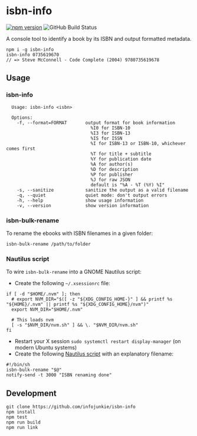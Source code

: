 # isbn-info

[![npm version](https://badge.fury.io/js/isbn-info.svg)](https://badge.fury.io/js/isbn-info)
![GitHub Build Status](https://github.com/infojunkie/isbn-info/workflows/Test/badge.svg)

A console tool to identify a book by its ISBN and output formatted metadata.

```
npm i -g isbn-info
isbn-info 0735619670
// => Steve McConnell - Code Complete (2004) 9780735619678
```

## Usage

### isbn-info
```
  Usage: isbn-info <isbn>

  Options:
    -f, --format=FORMAT       output format for book information
                                %I0 for ISBN-10
                                %I3 for ISBN-13
                                %IS for ISSN
                                %I for ISBN-13 or ISBN-10, whichever comes first
                                %T for title + subtitle
                                %Y for publication date
                                %A for author(s)
                                %D for description
                                %P for publisher
                                %J for raw JSON
                                default is "%A - %T (%Y) %I"
    -s, --sanitize            sanitize the output as a valid filename
    -q, --quiet               quiet mode: don't output errors
    -h, --help                show usage information
    -v, --version             show version information
```

### isbn-bulk-rename
To rename the ebooks with ISBN filenames in a given folder:
```
isbn-bulk-rename /path/to/folder
```

### Nautilus script
To wire `isbn-bulk-rename` into a GNOME Nautilus script:
- Create the following `~/.xsessionrc` file:
```
if [ -d "$HOME/.nvm" ]; then
  # export NVM_DIR="$([ -z "${XDG_CONFIG_HOME-}" ] && printf %s "${HOME}/.nvm" || printf %s "${XDG_CONFIG_HOME}/nvm")"
  export NVM_DIR="$HOME/.nvm"

  # This loads nvm
  [ -s "$NVM_DIR/nvm.sh" ] && \. "$NVM_DIR/nvm.sh"
fi
```
- Restart your X session `sudo systemctl restart display-manager` (on modern Ubuntu systems)
- Create the following [Nautilus script](https://askubuntu.com/a/236415/54112) with an explanatory filename:
```
#!/bin/sh
isbn-bulk-rename "$@"
notify-send -t 3000 "ISBN renaming done"
```

## Development

```
git clone https://github.com/infojunkie/isbn-info
npm install
npm test
npm run build
npm run link
```
